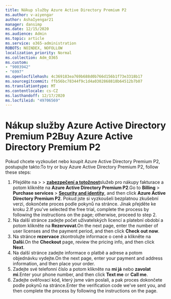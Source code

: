 ```yaml
---
title: Nákup služby Azure Active Directory Premium P2
ms.author: v-aiyengar
author: AshaIyengar21
manager: dansimp
ms.date: 12/15/2020
ms.audience: Admin
ms.topic: article
ms.service: o365-administration
ROBOTS: NOINDEX, NOFOLLOW
localization_priority: Normal
ms.collection: Adm_O365
ms.custom:
- "9003942"
- "6997"
ms.openlocfilehash: 4c369183ea769b688d0b766d156b1f73e3318b17
ms.sourcegitcommit: ffb56bc78344f9c1d4a0302868818b64512b7b07
ms.translationtype: MT
ms.contentlocale: cs-CZ
ms.lasthandoff: 12/17/2020
ms.locfileid: "49706569"
---
```

# <a name="buy-azure-active-directory-premium-p2"></a><span data-ttu-id="bd6bb-102">Nákup služby Azure Active Directory Premium P2</span><span class="sxs-lookup"><span data-stu-id="bd6bb-102">Buy Azure Active Directory Premium P2</span></span>

<span data-ttu-id="bd6bb-103">Pokud chcete vyzkoušet nebo koupit Azure Active Directory Premium P2, postupujte takto:</span><span class="sxs-lookup"><span data-stu-id="bd6bb-103">To try or buy Azure Active Directory Premium P2, follow these steps:</span></span>

1. <span data-ttu-id="bd6bb-104">Přejděte na   >    >  [**zabezpečení a totožnost**](https://go.microsoft.com/fwlink/?linkid=2131946)služeb pro nákupy fakturace a potom klikněte na **Azure Active Directory Premium P2**.</span><span class="sxs-lookup"><span data-stu-id="bd6bb-104">Go to **Billing** > **Purchase services** > [**Security and identity**](https://go.microsoft.com/fwlink/?linkid=2131946), and then click **Azure Active Directory Premium P2**.</span></span>
<span data-ttu-id="bd6bb-105">Pokud jste si vyzkoušeli bezplatnou zkušební verzi, dokončete proces podle pokynů na stránce. Jinak přejděte ke kroku 2.</span><span class="sxs-lookup"><span data-stu-id="bd6bb-105">If you've selected the free trial, complete the process by following the instructions on the page; otherwise, proceed to step 2.</span></span>
1. <span data-ttu-id="bd6bb-106">Na další stránce zadejte počet uživatelských licencí a platební období a potom klikněte na **Rezervovat**.</span><span class="sxs-lookup"><span data-stu-id="bd6bb-106">On the next page, enter the number of user licenses and the payment period, and then click **Check out now**.</span></span>
1. <span data-ttu-id="bd6bb-107">Na stránce **rezervace** zkontrolujte informace o ceně a klikněte na **Další**.</span><span class="sxs-lookup"><span data-stu-id="bd6bb-107">On the **Checkout** page, review the pricing info, and then click **Next**.</span></span>
1. <span data-ttu-id="bd6bb-108">Na další stránce zadejte informace o platbě a adrese a potom objednávku vydejte.</span><span class="sxs-lookup"><span data-stu-id="bd6bb-108">On the next page, enter your payment and address information, and then place your order.</span></span>
1. <span data-ttu-id="bd6bb-109">Zadejte své telefonní číslo a potom klikněte na **mi já** nebo **zavolat mi**.</span><span class="sxs-lookup"><span data-stu-id="bd6bb-109">Enter your phone number, and then click **Text me** or **Call me**.</span></span>
1. <span data-ttu-id="bd6bb-110">Zadejte ověřovací kód, který jsme vám poslali, a pak proces dokončete podle pokynů na stránce.</span><span class="sxs-lookup"><span data-stu-id="bd6bb-110">Enter the verification code we've sent you, and then complete the process by following the instructions on the page.</span></span>
